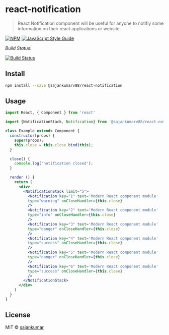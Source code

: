 # react-notification

> React Notification component will be useful for anyone to notifiy some information on their react applications or website.

[![NPM](https://img.shields.io/npm/v/react-notification.svg)](https://www.npmjs.com/package/react-notification) [![JavaScript Style Guide](https://img.shields.io/badge/code_style-standard-brightgreen.svg)](https://standardjs.com)

*Build Status*:

[![Build Status](https://github.com/sajanv88/react-notification.git?branch=master)](https://github.com/{sajanv88}/react-notification)


## Install

```bash
npm install --save @sajankumarv88/react-notification
```

## Usage

```jsx
import React, { Component } from 'react'

import {NotificationStack, Notification} from '@sajankumarv88/react-notification'

class Example extends Component {
  constructor(props) {
    super(props);
    this.close = this.close.bind(this);
  }

  close() {
    console.log('notification closed');
  }

  render () {
    return (
      <div>
        <NotificationStack limit="5">
          <Notification key="1" text='Modern React component module'
          type="warning" onCloseHandler={this.close}
          />
          <Notification key="2" text='Modern React component module'
          type="info" onCloseHandler={this.close}
          />
          <Notification key="3" text='Modern React component module'
          type="danger" onCloseHandler={this.close}
          />
          <Notification key="4" text='Modern React component module'
          type="success" onCloseHandler={this.close}
          />
          <Notification key="5" text='Modern React component module'
          type="danger" onCloseHandler={this.close}
          />
          <Notification key="6" text='Modern React component module'
          type="success" onCloseHandler={this.close}
          />
        </NotificationStack>
      </div>
    )
  }
}
```

## License

MIT © [sajankumar](https://github.com/sajanv88)
